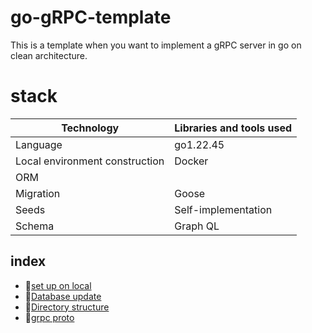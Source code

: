 # go-gRPC-template

This is a template when you want to implement a gRPC server in go on
clean architecture.

# stack

| Technology                     | Libraries and tools used |
| ------------------------------ | ------------------------ |
| Language                       | go1.22.45                |
| Local environment construction | Docker                   |
| ORM                            |
| Migration                      | Goose                    |
| Seeds                          | Self-implementation      |
| Schema                         | Graph QL                 |

## index

- 🌳[set up on local](./docs/setUp.md)
- 🍏[Database update](./docs/migration.md)
- 📗[Directory structure](./docs/strucure.md)
- 🍓[grpc proto](./docs/proto.md)
